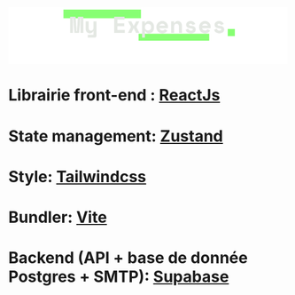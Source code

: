 <div style="display:flex; flex-direction:row">
    <img src="./public/logo.svg" />
</div>

# Librairie front-end : [ReactJs](https://beta.reactjs.org/)
# State management: [Zustand](https://github.com/pmndrs/zustand)
# Style: [Tailwindcss](https://tailwindcss.com/)
# Bundler: [Vite](https://vitejs.dev/guide/)
# Backend (API + base de donnée Postgres + SMTP): [Supabase](https://supabase.com/docs)

